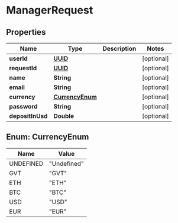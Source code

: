 
# ManagerRequest

## Properties
Name | Type | Description | Notes
------------ | ------------- | ------------- | -------------
**userId** | [**UUID**](UUID.md) |  |  [optional]
**requestId** | [**UUID**](UUID.md) |  |  [optional]
**name** | **String** |  |  [optional]
**email** | **String** |  |  [optional]
**currency** | [**CurrencyEnum**](#CurrencyEnum) |  |  [optional]
**password** | **String** |  |  [optional]
**depositInUsd** | **Double** |  |  [optional]


<a name="CurrencyEnum"></a>
## Enum: CurrencyEnum
Name | Value
---- | -----
UNDEFINED | &quot;Undefined&quot;
GVT | &quot;GVT&quot;
ETH | &quot;ETH&quot;
BTC | &quot;BTC&quot;
USD | &quot;USD&quot;
EUR | &quot;EUR&quot;



